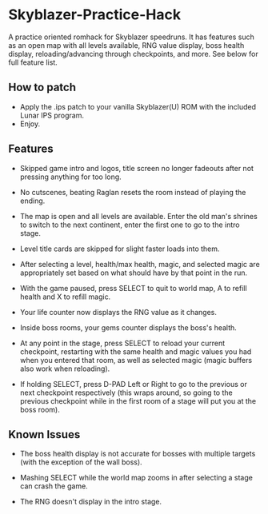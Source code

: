 # Skyblazer-Practice-Hack
A practice oriented romhack for Skyblazer speedruns.
It has features such as an open map with all levels available, RNG value display, boss health display, reloading/advancing through checkpoints, and more. See below for full feature list.

## How to patch

- Apply the .ips patch to your vanilla Skyblazer(U) ROM with the included Lunar IPS program. 
- Enjoy.

## Features

- Skipped game intro and logos, title screen no longer fadeouts after not pressing anything for too long.

- No cutscenes, beating Raglan resets the room instead of playing the ending.

- The map is open and all levels are available. Enter the old man's shrines to switch to the next continent, enter the first one to go to the intro stage.

- Level title cards are skipped for slight faster loads into them.

- After selecting a level, health/max health, magic, and selected magic are appropriately set based on what should have by that point in the run.

- With the game paused, press SELECT to quit to world map, A to refill health and X to refill magic.

- Your life counter now displays the RNG value as it changes.

- Inside boss rooms, your gems counter displays the boss's health.

- At any point in the stage, press SELECT to reload your current checkpoint, restarting with the same health and magic values you had when you entered that room, as well as selected magic (magic buffers also work when reloading).

- If holding SELECT, press D-PAD Left or Right to go to the previous or next checkpoint respectively (this wraps around, so going to the previous checkpoint while in the first room of a stage will put you at the boss room).

## Known Issues

- The boss health display is not accurate for bosses with multiple targets (with the exception of the wall boss).
  
- Mashing SELECT while the world map zooms in after selecting a stage can crash the game.

- The RNG doesn't display in the intro stage.
